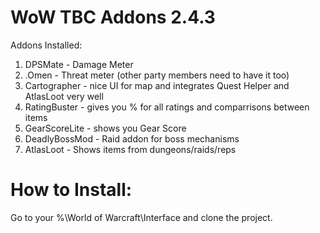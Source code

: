 # WoW TBC Addons 2.4.3

Addons Installed:
1. DPSMate - Damage Meter
2. .Omen - Threat meter (other party members need to have it too)
3. Cartographer - nice UI for map and integrates Quest Helper and AtlasLoot very well
4. RatingBuster - gives you % for all ratings and comparrisons between items
5. GearScoreLite - shows you Gear Score
6. DeadlyBossMod - Raid addon for boss mechanisms
7. AtlasLoot - Shows items from dungeons/raids/reps

# How to Install: 
Go to your %\World of Warcraft\Interface and clone the project.